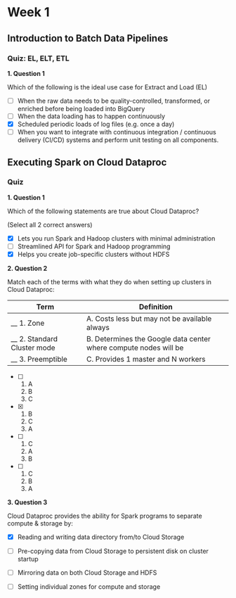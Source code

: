 # Week 1
## Introduction to Batch Data Pipelines
### Quiz: EL, ELT, ETL

**1. Question 1**

Which of the following is the ideal use case for Extract and Load (EL)

- [ ] When the raw data needs to be quality-controlled, transformed, or enriched before being loaded into BigQuery
- [ ] When the data loading has to happen continuously
- [x] Scheduled periodic loads of log files (e.g. once a day)
- [ ] When you want to integrate with continuous integration / continuous delivery (CI/CD) systems and perform unit testing on all components.

## Executing Spark on Cloud Dataproc
### Quiz

**1. Question 1**

Which of the following statements are true about Cloud Dataproc?

(Select all  2 correct answers)

- [x] Lets you run Spark and Hadoop clusters with minimal administration
- [ ] Streamlined API for Spark and Hadoop programming
- [x] Helps you create job-specific clusters without HDFS

**2. Question 2**

Match each of the terms with what they do when setting up clusters in Cloud Dataproc:

|Term|Definition
|-|-
|__ 1. Zone|A. Costs less but may not be available always
|__ 2. Standard Cluster mode|B. Determines the Google data center where compute nodes will be
|__ 3. Preemptible |C. Provides 1 master and N workers

- [ ] 
  1. A
  2. B
  3. C
- [x] 
  1. B
  2. C
  3. A
- [ ] 
  1. C
  2. A
  3. B
- [ ] 
  1. C
  2. B
  3. A


**3. Question 3**

Cloud Dataproc provides the ability for Spark programs to separate compute & storage by:

- [x] Reading and writing data directory from/to Cloud Storage
- [ ] Pre-copying data from Cloud Storage to persistent disk on cluster startup
- [ ] Mirroring data on both Cloud Storage and HDFS
- [ ] Setting individual zones for compute and storage


